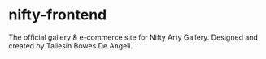
# nifty-frontend

The official gallery & e-commerce site for Nifty Arty Gallery. Designed and created by Taliesin Bowes De Angeli.

